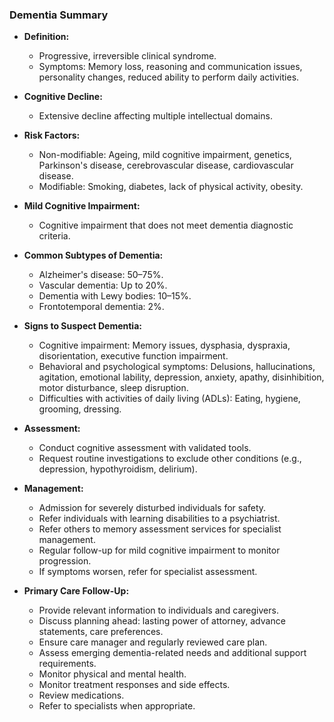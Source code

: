### Dementia Summary

- **Definition:** 
  - Progressive, irreversible clinical syndrome.
  - Symptoms: Memory loss, reasoning and communication issues, personality changes, reduced ability to perform daily activities.

- **Cognitive Decline:**
  - Extensive decline affecting multiple intellectual domains.

- **Risk Factors:**
  - Non-modifiable: Ageing, mild cognitive impairment, genetics, Parkinson's disease, cerebrovascular disease, cardiovascular disease.
  - Modifiable: Smoking, diabetes, lack of physical activity, obesity.

- **Mild Cognitive Impairment:**
  - Cognitive impairment that does not meet dementia diagnostic criteria.

- **Common Subtypes of Dementia:**
  - Alzheimer's disease: 50–75%.
  - Vascular dementia: Up to 20%.
  - Dementia with Lewy bodies: 10–15%.
  - Frontotemporal dementia: 2%.

- **Signs to Suspect Dementia:**
  - Cognitive impairment: Memory issues, dysphasia, dyspraxia, disorientation, executive function impairment.
  - Behavioral and psychological symptoms: Delusions, hallucinations, agitation, emotional lability, depression, anxiety, apathy, disinhibition, motor disturbance, sleep disruption.
  - Difficulties with activities of daily living (ADLs): Eating, hygiene, grooming, dressing.

- **Assessment:**
  - Conduct cognitive assessment with validated tools.
  - Request routine investigations to exclude other conditions (e.g., depression, hypothyroidism, delirium).

- **Management:**
  - Admission for severely disturbed individuals for safety.
  - Refer individuals with learning disabilities to a psychiatrist.
  - Refer others to memory assessment services for specialist management.
  - Regular follow-up for mild cognitive impairment to monitor progression.
  - If symptoms worsen, refer for specialist assessment.

- **Primary Care Follow-Up:**
  - Provide relevant information to individuals and caregivers.
  - Discuss planning ahead: lasting power of attorney, advance statements, care preferences.
  - Ensure care manager and regularly reviewed care plan.
  - Assess emerging dementia-related needs and additional support requirements.
  - Monitor physical and mental health.
  - Monitor treatment responses and side effects.
  - Review medications.
  - Refer to specialists when appropriate.